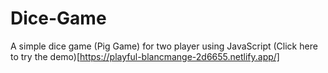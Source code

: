 # Dice-Game
A simple dice game (Pig Game) for two player using JavaScript
(Click here to try the demo)[https://playful-blancmange-2d6655.netlify.app/]